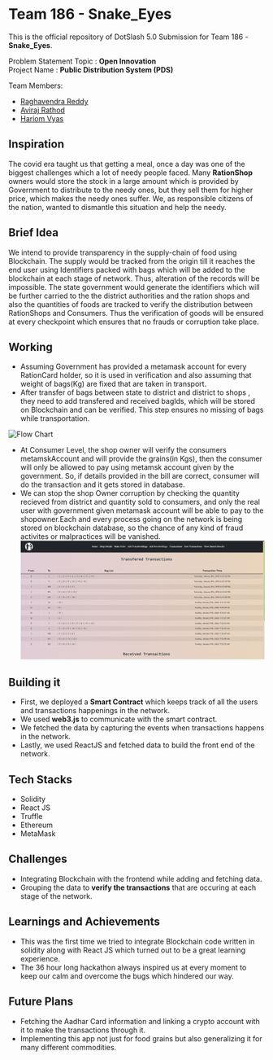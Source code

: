 # Team 186 - Snake_Eyes

This is the official repository of DotSlash 5.0 Submission for Team 186 - **Snake_Eyes**.

Problem Statement Topic : **Open Innovation**
<br>
Project Name  : **Public Distribution System (PDS)**

Team Members:

- [Raghavendra Reddy](https://github.com/PRR184)
- [Aviraj Rathod](https://github.com/aviraj1703)
- [Hariom Vyas](https://github.com/Hariom1509)


## Inspiration

The covid era taught us that getting a meal, once a day was one of the biggest challenges which a lot of needy people faced. Many **RationShop** owners would store the stock in a large amount which is provided by Government to distribute to the needy ones, but they sell them for higher price, which makes the needy ones suffer. We, as responsible citizens of the nation, wanted to dismantle this situation and help the needy.

## Brief Idea

We intend to provide transparency in the supply-chain of food using Blockchain. The supply would be tracked from the origin till it reaches the end user using Identifiers packed with bags which will be added to the blockchain at each stage of network. Thus, alteration of the records will be impossible. The state government would generate the identifiers which will be further carried to the the district authorities and the ration shops and also the quantities of foods are tracked to verify the distribution between RationShops and Consumers. Thus the verification of goods will be ensured at every checkpoint which ensures that no frauds or corruption take place.

## Working

- Assuming Government has provided a metamask account for every RationCard holder, so it is used in verification and also assuming that weight of bags(Kg) are fixed that are taken in transport.
- After transfer of bags between state to district and district to shops , they need to add transfered and received bagIds, which will be stored on Blockchain and can be verified. This step ensures no missing of bags while transportation.

![Flow Chart](https://github.com/aviraj1703/Team186-pds/blob/readme/img.png)

- At Consumer Level, the shop owner will verify the consumers metamskAccount and will provide the grains(in Kgs), then the consumer will only be allowed to pay using metamsk account given by the government. So, if details provided in the bill are correct, consumer will do the transaction and it gets stored in database.
- We can stop the shop Owner corruption by checking the quantity recieved from district and quantity sold to consumers, and only the real user with government given metamask account will be able to pay to the shopowner.Each and every process going on the network is being stored on blockchain database, so the chance of any kind of fraud activites or malpractices will be vanished.
![Transaction](https://github.com/PRR184/Team186-pds/blob/main/transac.png)


## Building it
- First, we deployed a **Smart Contract** which keeps track of all the users and transactions happenings in the network.
- We used **web3.js** to communicate with the smart contract.
- We fetched the data by capturing the events when transactions happens in the network.
- Lastly, we used ReactJS and fetched data to build the front end of the network.


## Tech Stacks

- Solidity
- React JS
- Truffle
- Ethereum
- MetaMask


## Challenges
- Integrating Blockchain with the frontend while adding and fetching data.
- Grouping the data to **verify the transactions** that are occuring at each stage of the network.

## Learnings and Achievements
- This was the first time we tried to integrate Blockchain code written in solidity along with React JS which turned out to be a great learning experience.
- The 36 hour long hackathon always inspired us at every moment to keep our calm and overcome the bugs which hindered our way.

## Future Plans

- Fetching the Aadhar Card information and linking a crypto account with it to make the transactions through it.
- Implementing this app not just for food grains but also generalizing it for many different commodities.

